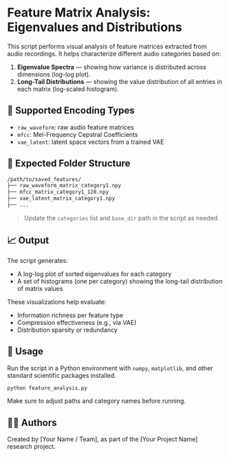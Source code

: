 # Feature Matrix Analysis: Eigenvalues and Distributions

This script performs visual analysis of feature matrices extracted from audio recordings. It helps characterize different audio categories based on:

1. **Eigenvalue Spectra** — showing how variance is distributed across dimensions (log-log plot).
2. **Long-Tail Distributions** — showing the value distribution of all entries in each matrix (log-scaled histogram).

## 🧪 Supported Encoding Types

- `raw_waveform`: raw audio feature matrices
- `mfcc`: Mel-Frequency Cepstral Coefficients
- `vae_latent`: latent space vectors from a trained VAE

## 📂 Expected Folder Structure

```bash
/path/to/saved_features/
├── raw_waveform_matrix_category1.npy
├── mfcc_matrix_category1_128.npy
├── vae_latent_matrix_category1.npy
├── ...
```

> Update the `categories` list and `base_dir` path in the script as needed.

## 📈 Output

The script generates:
- A log-log plot of sorted eigenvalues for each category
- A set of histograms (one per category) showing the long-tail distribution of matrix values

These visualizations help evaluate:
- Information richness per feature type
- Compression effectiveness (e.g., via VAE)
- Distribution sparsity or redundancy

## 📝 Usage

Run the script in a Python environment with `numpy`, `matplotlib`, and other standard scientific packages installed.

```bash
python feature_analysis.py
```

Make sure to adjust paths and category names before running.

## 👩‍🔬 Authors

Created by [Your Name / Team], as part of the [Your Project Name] research project.
